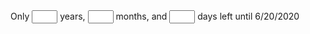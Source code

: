 <html>

<head>
 <title>Your Page Name</title>
<SCRIPT LANGUAGE="JavaScript">

<!-- 

var Temp2;
var timerID = null;
var timerRunning = false;
function arry() {
this.length = 12;
this[0] = 31;
this[1] = 28;
this[2] = 31;
this[3] = 30;
this[4] = 31;
this[5] = 30;
this[6] = 31;
this[7] = 31;
this[8] = 30;
this[9] = 31;
this[10] = 30;
this[11] = 31;
}
var date = new arry();

function stopclock() {
if(timerRunning)
clearTimeout(timerID);
timerRunning = false;
}

function startclock() {
stopclock();
showtime();
}

function showtime() {
now = new Date();
var CurMonth = now.getMonth();
var CurDate = now.getDate();
var CurYear = now.getFullYear();
now = null;
if (20 < CurDate) {
CurDate -= date[CurMonth]; CurMonth++;
}
if (5 < CurMonth) {
CurMonth -= 12; CurYear++;
}

var Yearleft = 2036 - CurYear;
var Monthleft = 6 - CurMonth;
var Dateleft = 20 - CurDate;

document.dateform.a.value = Yearleft;
document.dateform.b.value = Monthleft;
document.dateform.c.value = Dateleft;

timerID = setTimeout("showtime()",1000);
timerRunning = true;
}

// -->
</script>
</head>
<body Onload="startclock();">
<form name="dateform">
<!-- This code generated at www.csgnetwork.com/ymdcountdowngen.html. -->
Only <input type="text" name="a" size="2" value=""> years, 
<input type="text" name="b" size="2" value=""> months, and 
<input type="text" name="c" size="2" value=""> days left until 6/20/2020
</form>
<!-- The content of your HTML document begins here. --> 
</head>

<body>
<!-- Display the countdown timer in an element -->
<p id="demo"></p>

<script>
// Set the date we're counting down to
var countDownDate = new Date("Jun 13, 2036 15:37:25").getTime();

// Update the count down every 1 second
var x = setInterval(function() {

  // Get todays date and time
  var now = new Date().getTime();

  // Find the distance between now an the count down date
  var distance = countDownDate - now;

  // Time calculations for days, hours, minutes and seconds
  var days = Math.floor(distance / (1000 * 60 * 60 * 24));
  var hours = Math.floor((distance % (1000 * 60 * 60 * 24)) / (1000 * 60 * 60));
  var minutes = Math.floor((distance % (1000 * 60 * 60)) / (1000 * 60));
  var seconds = Math.floor((distance % (1000 * 60)) / 1000);

  // Display the result in the element with id="demo"
  document.getElementById("demo").innerHTML = days + "d " + hours + "h "
  + minutes + "m " + seconds + "s ";

  // If the count down is finished, write some text 
  if (distance < 0) {
    clearInterval(x);
    document.getElementById("demo").innerHTML = "EXPIRED";
  }
}, 1000);
</script>
</body>

</html>

